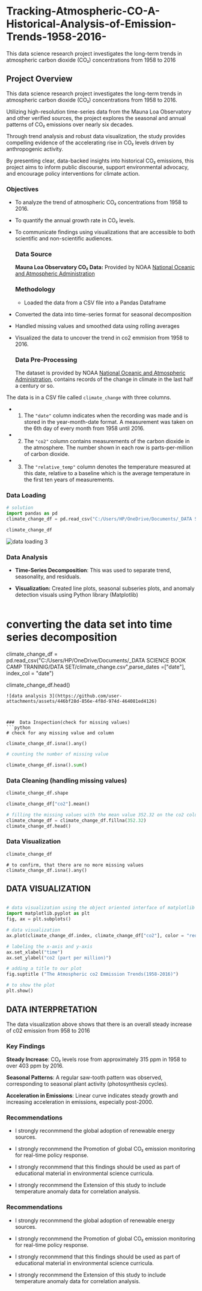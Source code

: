 # Tracking-Atmospheric-CO-A-Historical-Analysis-of-Emission-Trends-1958-2016-
This data science research project investigates the long-term trends in atmospheric carbon dioxide (CO₂) concentrations from 1958 to 2016


## Project Overview
This data science research project investigates the long-term trends in atmospheric carbon dioxide (CO₂) concentrations from 1958 to 2016.

Utilizing high-resolution time-series data from the Mauna Loa Observatory and other verified sources, the project explores the seasonal and annual patterns of CO₂ emissions over nearly six decades.

Through trend analysis and robust data visualization, the study provides compelling evidence of the accelerating rise in CO₂ levels driven by anthropogenic activity.

By presenting clear, data-backed insights into historical CO₂ emissions, this project aims to inform public discourse, support environmental advocacy, and encourage policy interventions for climate action.
### Objectives
- To analyze the trend of atmospheric CO₂ concentrations from 1958 to 2016.

- To quantify the annual growth rate in CO₂ levels.

- To communicate findings using visualizations that are accessible to both scientific and non-scientific audiences.
  ### Data Source
  **Mauna Loa Observatory CO₂ Data:** Provided by NOAA [National Oceanic and Atmospheric Administration](https://gml.noaa.gov/ccgg/trends/)
  ### Methodology
  - Loaded the data from a CSV file into a Pandas Dataframe

- Converted the data into time-series format for seasonal decomposition

- Handled missing values and smoothed data using rolling averages

- Visualized the data to uncover the trend in co2 emmision from 1958 to 2016.
  ### Data Pre-Processing
  The dataset is provided by NOAA [National Oceanic and Atmospheric Administration](https://gml.noaa.gov/ccgg/trends/),  contains records of the change in climate in the last half a century or so. 

The data is in a CSV file called `climate_change` with three columns. 

- 1. The `"date"` column indicates when the recording was made and is stored in the year-month-date format.
     A measurement was taken on the 6th day of every month from 1958 until 2016. 


- 2. The  `"co2"` column contains measurements of the carbon dioxide in the atmosphere.
     The number shown in each row is parts-per-million of carbon dioxide. 


- 3. The  `"relative_temp"` column denotes the temperature measured at this date, relative to a baseline which is the average        temperature in the first ten years of measurements.
### Data Loading
```python
# solution 
import pandas as pd
climate_change_df = pd.read_csv("C:/Users/HP/OneDrive/Documents/_DATA SCIENCE BOOK CAMP TRANINIG/DATA SET/climate_change.csv")

climate_change_df

```
![data loading 3](https://github.com/user-attachments/assets/1b815376-9408-4df2-976c-a431760561ee)


###  Data Analysis
- **Time-Series Decomposition**: This was used to separate trend, seasonality, and residuals.

- **Visualization:** Created line plots,  seasonal subseries plots, and anomaly detection visuals using Python library (Matplotlib)
  ```python
# converting the data set into time series decomposition

climate_change_df = pd.read_csv("C:/Users/HP/OneDrive/Documents/_DATA SCIENCE BOOK CAMP TRANINIG/DATA SET/climate_change.csv",parse_dates =["date"], index_col = "date")

climate_change_df.head()


  ```
![data analysis 3](https://github.com/user-attachments/assets/446bf28d-856e-4f8d-974d-464081ed4126)



###  Data Inspection(check for missing values)
```python
# check for any missing value and column

climate_change_df.isna().any()

```
```python
# counting the number of missing value

climate_change_df.isna().sum()
```
### Data Cleaning (handling missing values) 

```python
climate_change_df.shape

```
```python
climate_change_df["co2"].mean()

```
```python
# filling the missing values with the mean value 352.32 on the co2 column
climate_change_df = climate_change_df.fillna(352.32)
climate_change_df.head()

```
### Data Visualization
```python
climate_change_df
```
```pytho
# to confirm, that there are no more missing values
climate_change_df.isna().any()
```

## DATA VISUALIZATION
```python

# data visualization using the object oriented interface of matplotlib
import matplotlib.pyplot as plt
fig, ax = plt.subplots()

# data visualization
ax.plot(climate_change_df.index, climate_change_df["co2"], color = "red")

# labeling the x-axis and y-axis
ax.set_xlabel("time")
ax.set_ylabel("co2 (part per million)")

# adding a title to our plot
fig.suptitle ("The Atmospheric co2 Emmission Trends(1958-2016)")

# to show the plot
plt.show()
```
## DATA INTERPRETATION
 The data visualization above shows that there is an overall steady increase of c02 emission from 958 to 2016
 
 ### Key Findings
 **Steady Increase**: CO₂ levels rose from approximately 315 ppm in 1958 to over 403 ppm by 2016.

**Seasonal Patterns**: A regular saw-tooth pattern was observed, corresponding to seasonal plant activity (photosynthesis cycles).

**Acceleration in Emissions**: Linear curve indicates steady growth and increasing acceleration in emissions, especially post-2000.
### Recommendations
- I strongly reconmmend  the global adoption of renewable energy sources.

- I strongly reconmmend the Promotion of  global CO₂ emission monitoring for real-time policy response.

- I strongly reconmmend that this  findings should be used as part of educational material in environmental science curricula.

- I strongly reconmmend the Extension of this  study to include temperature anomaly data for correlation analysis.

### Recommendations
- I strongly reconmmend  the global adoption of renewable energy sources.

- I strongly reconmmend the Promotion of  global CO₂ emission monitoring for real-time policy response.

- I strongly reconmmend that this  findings should be used as part of educational material in environmental science curricula.

- I strongly reconmmend the Extension of this  study to include temperature anomaly data for correlation analysis.




